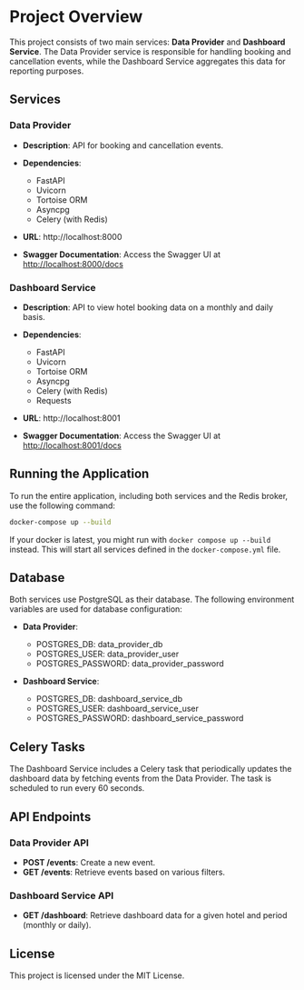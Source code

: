 # Project Overview

This project consists of two main services: **Data Provider** and **Dashboard Service**. The Data Provider service is responsible for handling booking and cancellation events, while the Dashboard Service aggregates this data for reporting purposes.

## Services

### Data Provider

- **Description**: API for booking and cancellation events.
- **Dependencies**:
  - FastAPI
  - Uvicorn
  - Tortoise ORM
  - Asyncpg
  - Celery (with Redis)
- **URL**: http://localhost:8000

- **Swagger Documentation**: Access the Swagger UI at [http://localhost:8000/docs](http://localhost:8000/docs)

### Dashboard Service

- **Description**: API to view hotel booking data on a monthly and daily basis.
- **Dependencies**:
  - FastAPI
  - Uvicorn
  - Tortoise ORM
  - Asyncpg
  - Celery (with Redis)
  - Requests
- **URL**: http://localhost:8001

- **Swagger Documentation**: Access the Swagger UI at [http://localhost:8001/docs](http://localhost:8001/docs)

## Running the Application

To run the entire application, including both services and the Redis broker, use the following command:
```bash
docker-compose up --build
```
If your docker is latest, you might run with `docker compose up --build` instead.
This will start all services defined in the `docker-compose.yml` file.


## Database

Both services use PostgreSQL as their database. The following environment variables are used for database configuration:

- **Data Provider**:
  - POSTGRES_DB: data_provider_db
  - POSTGRES_USER: data_provider_user
  - POSTGRES_PASSWORD: data_provider_password

- **Dashboard Service**:
  - POSTGRES_DB: dashboard_service_db
  - POSTGRES_USER: dashboard_service_user
  - POSTGRES_PASSWORD: dashboard_service_password

## Celery Tasks

The Dashboard Service includes a Celery task that periodically updates the dashboard data by fetching events from the Data Provider. The task is scheduled to run every 60 seconds.

## API Endpoints

### Data Provider API

- **POST /events**: Create a new event.
- **GET /events**: Retrieve events based on various filters.

### Dashboard Service API

- **GET /dashboard**: Retrieve dashboard data for a given hotel and period (monthly or daily).

## License

This project is licensed under the MIT License.

